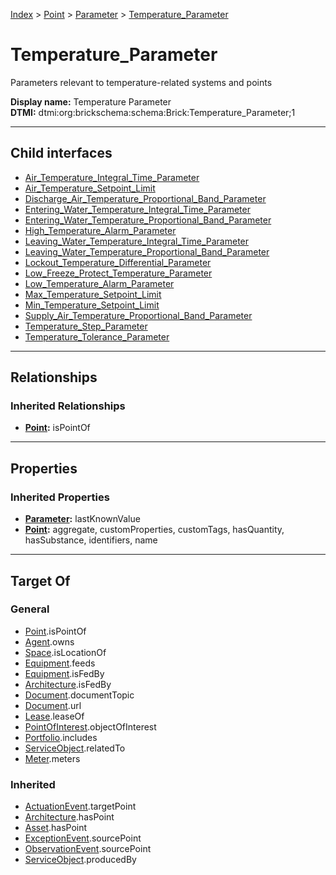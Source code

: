 [Index](../../../index.md) > [Point](../../Point.md) > [Parameter](../Parameter.md) > [Temperature_Parameter](#)
# Temperature_Parameter

Parameters relevant to temperature-related systems and points


**Display name:** Temperature Parameter<br />
**DTMI:** dtmi:org:brickschema:schema:Brick:Temperature_Parameter;1

---

## Child interfaces
* [Air_Temperature_Integral_Time_Parameter](../PID-/Time_Parameter/Integral-/Air_Temperature-/Air_Temperature_Integral_Time_Parameter.md)
* [Air_Temperature_Setpoint_Limit](Air_Temperature_Setpoint_Limit/Air_Temperature_Setpoint_Limit.md)
* [Discharge_Air_Temperature_Proportional_Band_Parameter](../PID-/Proportional_Band_Parameter/Discharge_Air_Temperature-/Discharge_Air_Temperature_Proportional_Band_Parameter.md)
* [Entering_Water_Temperature_Integral_Time_Parameter](../PID-/Time_Parameter/Integral-/Entering_Water_Temperature-.md)
* [Entering_Water_Temperature_Proportional_Band_Parameter](../PID-/Proportional_Band_Parameter/Entering_Water_Temperature-.md)
* [High_Temperature_Alarm_Parameter](High_Temperature_Alarm_Parameter.md)
* [Leaving_Water_Temperature_Integral_Time_Parameter](../PID-/Time_Parameter/Integral-/Leaving_Water_Temperature-.md)
* [Leaving_Water_Temperature_Proportional_Band_Parameter](../PID-/Proportional_Band_Parameter/Leaving_Water_Temperature-.md)
* [Lockout_Temperature_Differential_Parameter](Lockout_Temperature_Differential_Parameter/Lockout_Temperature_Differential_Parameter.md)
* [Low_Freeze_Protect_Temperature_Parameter](Low_Freeze_Protect-.md)
* [Low_Temperature_Alarm_Parameter](Low_Temperature_Alarm_Parameter.md)
* [Max_Temperature_Setpoint_Limit](../Limit/Max-/Max_Temperature_Setpoint_Limit/Max_Temperature_Setpoint_Limit.md)
* [Min_Temperature_Setpoint_Limit](../Limit/Min-/Min_Temperature_Setpoint_Limit/Min_Temperature_Setpoint_Limit.md)
* [Supply_Air_Temperature_Proportional_Band_Parameter](../PID-/Proportional_Band_Parameter/Supply_Air_Temperature-/Supply_Air_Temperature_Proportional_Band_Parameter.md)
* [Temperature_Step_Parameter](../PID-/Step_Parameter/Temperature-/Temperature_Step_Parameter.md)
* [Temperature_Tolerance_Parameter](../Tolerance-/Temperature-.md)

---

## Relationships

### Inherited Relationships
* **[Point](../../Point.md):** isPointOf

---

## Properties

### Inherited Properties
* **[Parameter](../Parameter.md):** lastKnownValue
* **[Point](../../Point.md):** aggregate, customProperties, customTags, hasQuantity, hasSubstance, identifiers, name

---

## Target Of
### General
* [Point](../../Point.md).isPointOf
* [Agent](../../../Agent/Agent.md).owns
* [Space](../../../Space/Space.md).isLocationOf
* [Equipment](../../../Asset/Equipment/Equipment.md).feeds
* [Equipment](../../../Asset/Equipment/Equipment.md).isFedBy
* [Architecture](../../../Space/Architecture/Architecture.md).isFedBy
* [Document](../../../Information/Document/Document.md).documentTopic
* [Document](../../../Information/Document/Document.md).url
* [Lease](../../../Event/Lease.md).leaseOf
* [PointOfInterest](../../../Information/PointOfInterest.md).objectOfInterest
* [Portfolio](../../../Collection/Portfolio.md).includes
* [ServiceObject](../../../Information/ServiceObject/ServiceObject.md).relatedTo
* [Meter](../../../Asset/Equipment/Meter/Meter.md).meters
### Inherited
* [ActuationEvent](../../../Event/Point-/ActuationEvent.md).targetPoint
* [Architecture](../../../Space/Architecture/Architecture.md).hasPoint
* [Asset](../../../Asset/Asset.md).hasPoint
* [ExceptionEvent](../../../Event/Point-/ExceptionEvent.md).sourcePoint
* [ObservationEvent](../../../Event/Point-/ObservationEvent/ObservationEvent.md).sourcePoint
* [ServiceObject](../../../Information/ServiceObject/ServiceObject.md).producedBy
